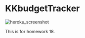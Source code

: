 # KKbudgetTracker

![heroku_screenshot](https://user-images.githubusercontent.com/68077734/100647061-92295480-3304-11eb-9476-0cc120b526a1.png)

This is for homework 18. 
